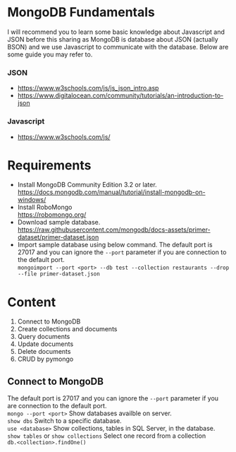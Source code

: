 # MongoDB Fundamentals

I will recommend you to learn some basic knowledge about Javascript and JSON before this sharing as MongoDB is database about JSON (actually BSON) and we use Javascript to communicate with the database. Below are some guide you may refer to.

### JSON
* https://www.w3schools.com/js/js_json_intro.asp
* https://www.digitalocean.com/community/tutorials/an-introduction-to-json

### Javascript
* https://www.w3schools.com/js/

# Requirements

* Install MongoDB Community Edition 3.2 or later.
  <br>https://docs.mongodb.com/manual/tutorial/install-mongodb-on-windows/
* Install RoboMongo
  <br>https://robomongo.org/
* Download sample database.
  <br>https://raw.githubusercontent.com/mongodb/docs-assets/primer-dataset/primer-dataset.json
* Import sample database using below command.
  The default port is 27017 and you can ignore the `--port` parameter if you are connection to the default port.
  <br>`mongoimport --port <port> --db test --collection restaurants --drop --file primer-dataset.json`

# Content
1. Connect to MongoDB
2. Create collections and documents
3. Query documents
4. Update documents
5. Delete documents
6. CRUD by pymongo

## Connect to MongoDB
The default port is 27017 and you can ignore the `--port` parameter if you are connection to the default port.
<br>`mongo --port <port>`
Show databases availble on server.
<br>`show dbs`
Switch to a specific database.
<br>`use <database>`
Show collections, tables in SQL Server, in the database.
<br>`show tables` or `show collections`
Select one record from a collection
<br>`db.<collection>.findOne()`
